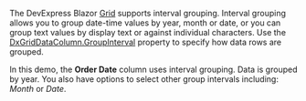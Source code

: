 The DevExpress Blazor [Grid](https://docs.devexpress.com/Blazor/403143/grid) supports interval grouping. Interval grouping allows you to group date-time values by year, month or date, or you can group text values by display text or against individual characters. Use the [DxGridDataColumn.GroupInterval](https://docs.devexpress.com/Blazor/DevExpress.Blazor.DxGridDataColumn.GroupInterval) property to specify how data rows are grouped.

In this demo, the **Order Date** column uses interval grouping. Data is grouped by year. You also have options to select other group intervals including: *Month* or *Date*. 
